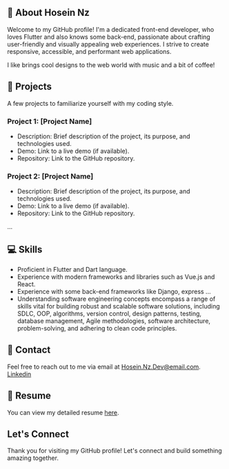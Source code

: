 ## 👋 About Hosein Nz
Welcome to my GitHub profile! I'm a dedicated front-end developer, who loves Flutter and also knows some back-end, passionate about crafting user-friendly and visually appealing web experiences. I strive to create responsive, accessible, and performant web applications.

I like brings cool designs to the web world with music and a bit of coffee!

## 💼 Projects
A few projects to familiarize yourself with my coding style.
### Project 1: [Project Name]
- Description: Brief description of the project, its purpose, and technologies used.
- Demo: Link to a live demo (if available).
- Repository: Link to the GitHub repository.

### Project 2: [Project Name]
- Description: Brief description of the project, its purpose, and technologies used.
- Demo: Link to a live demo (if available).
- Repository: Link to the GitHub repository.

...

## 💻 Skills
- Proficient in Flutter and Dart language.
- Experience with modern frameworks and libraries such as Vue.js and React.
- Experience with some back-end frameworks like Django, express ...
- Understanding software engineering concepts encompass a range of skills vital for building robust and scalable software solutions, including SDLC, OOP, algorithms, version control, design patterns, testing, database management, Agile methodologies, software architecture, problem-solving, and adhering to clean code principles.

## 📧 Contact
Feel free to reach out to me via email at [Hosein.Nz.Dev@email.com](mailto:hosein.nzf.dev@email.com).
[Linkedin](https://www.linkedin.com/in/hosein-nazifi-08a375221/)

## 📄 Resume
You can view my detailed resume [here](link-to-resume-pdf).

## Let's Connect
Thank you for visiting my GitHub profile! Let's connect and build something amazing together.
